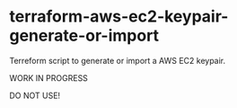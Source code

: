 # terraform-aws-ec2-keypair-generate-or-import
Terreform script to generate or import a AWS EC2 keypair.


WORK IN PROGRESS


DO NOT USE!

